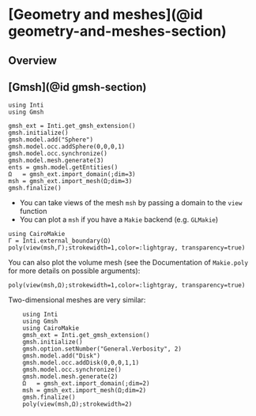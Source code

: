 # [Geometry and meshes](@id geometry-and-meshes-section)

## Overview

## [Gmsh](@id gmsh-section)

```@example gmsh-sphere
using Inti
using Gmsh

gmsh_ext = Inti.get_gmsh_extension()
gmsh.initialize()
gmsh.model.add("Sphere")
gmsh.model.occ.addSphere(0,0,0,1)
gmsh.model.occ.synchronize()
gmsh.model.mesh.generate(3)
ents = gmsh.model.getEntities()
Ω   = gmsh_ext.import_domain(;dim=3)
msh = gmsh_ext.import_mesh(Ω;dim=3)
gmsh.finalize()
```

- You can take views of the mesh `msh` by passing a domain to the `view` function
- You can plot a `msh` if you have a `Makie` backend (e.g. `GLMakie`)

```@example gmsh-sphere
using CairoMakie
Γ = Inti.external_boundary(Ω)
poly(view(msh,Γ);strokewidth=1,color=:lightgray, transparency=true)
```

You can also plot the volume mesh (see the Documentation of `Makie.poly` for
more details on possible arguments):

```@example gmsh-sphere
poly(view(msh,Ω);strokewidth=1,color=:lightgray, transparency=true)
```

Two-dimensional meshes are very similar:

```@example gmsh-disk
    using Inti
    using Gmsh
    using CairoMakie
    gmsh_ext = Inti.get_gmsh_extension()
    gmsh.initialize()
    gmsh.option.setNumber("General.Verbosity", 2)
    gmsh.model.add("Disk")
    gmsh.model.occ.addDisk(0,0,0,1,1)
    gmsh.model.occ.synchronize()
    gmsh.model.mesh.generate(2)
    Ω   = gmsh_ext.import_domain(;dim=2)
    msh = gmsh_ext.import_mesh(Ω;dim=2)
    gmsh.finalize()
    poly(view(msh,Ω);strokewidth=2)
```
